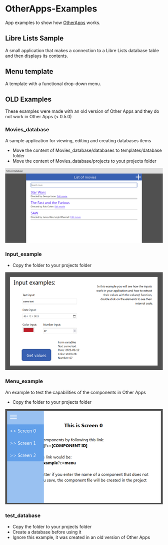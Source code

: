 # OtherApps-Examples
App examples to show how [OtherApps](https://github.com/AdrBog/OtherApps) works.

## Libre Lists Sample
A small application that makes a connection to a Libre Lists database table and then displays its contents.

## Menu template
A template with a functional drop-down menu.

## OLD Examples
These examples were made with an old version of Other Apps and they do not work in Other Apps (< 0.5.0)

### Movies_database
A sample application for viewing, editing and creating databases items
- Move the content of Movies_database/databases to templates/database folder
- Move the content of Movies_database/projects to yout projects folder

![Screenshot 1](https://raw.githubusercontent.com/AdrBog/OtherApps/main/res/sample07.png)

### Input_example
- Copy the folder to your projects folder

![Screenshot 1](https://raw.githubusercontent.com/AdrBog/OtherApps-Examples/main/res/im1.png)

### Menu_example
An example to test the capabilities of the components in Other Apps
- Copy the folder to your projects folder

![Screenshot 1](https://raw.githubusercontent.com/AdrBog/OtherApps-Examples/main/res/im2.png)


### test_database
- Copy the folder to your projects folder
- Create a database before using it
- Ignore this example, it was created in an old version of Other Apps
